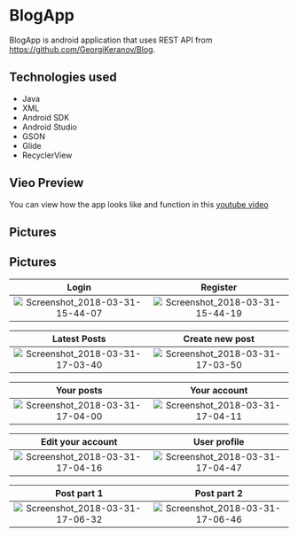 # BlogApp

BlogApp is android application that uses REST API from https://github.com/GeorgiKeranov/Blog.

## Technologies used
- Java
- XML
- Android SDK
- Android Studio
- GSON
- Glide
- RecyclerView

## Vieo Preview
You can view how the app looks like and function in this [youtube video](https://www.youtube.com/watch?v=_EsLyXYh-6I)

## Pictures
## Pictures
Login           |  Register
:-------------------------:|:-------------------------:
![Screenshot_2018-03-31-15-44-07](https://user-images.githubusercontent.com/22518317/129770967-e2dfe8ea-596a-4e1c-be0d-54f469ce8db0.png)  |  ![Screenshot_2018-03-31-15-44-19](https://user-images.githubusercontent.com/22518317/129770970-db21de6d-9c86-4b0b-a8b1-1db0a23584a8.png)

Latest Posts           |  Create new post
:-------------------------:|:-------------------------:
![Screenshot_2018-03-31-17-03-40](https://user-images.githubusercontent.com/22518317/129770973-7c5120d2-636b-4000-badd-ba0a37580953.png)  |  ![Screenshot_2018-03-31-17-03-50](https://user-images.githubusercontent.com/22518317/129770979-95de29b0-e395-4a71-820c-d15b85fd3b16.png)

Your posts           |  Your account
:-------------------------:|:-------------------------:
![Screenshot_2018-03-31-17-04-00](https://user-images.githubusercontent.com/22518317/129770984-5b82eb29-14fc-47a6-bd60-33bcbe31c33f.png)  |  ![Screenshot_2018-03-31-17-04-11](https://user-images.githubusercontent.com/22518317/129770987-ead29164-5f98-4aa8-8600-c16664d3b643.png)

Edit your account           |  User profile
:-------------------------:|:-------------------------:
![Screenshot_2018-03-31-17-04-16](https://user-images.githubusercontent.com/22518317/129770992-3a375a45-4368-4bca-a37c-273b12b900e6.png)  |  ![Screenshot_2018-03-31-17-04-47](https://user-images.githubusercontent.com/22518317/129771004-f139062f-94da-4957-a6a8-9d356c4aacbc.png)

Post part 1           |  Post part 2
:-------------------------:|:-------------------------:
![Screenshot_2018-03-31-17-06-32](https://user-images.githubusercontent.com/22518317/129771010-ef5a9201-163b-41d9-9fd7-cc2b6e1d8fa3.png)  |  ![Screenshot_2018-03-31-17-06-46](https://user-images.githubusercontent.com/22518317/129771024-0af3290b-f3e0-440e-9f73-fe1d0ef93c6c.png)
